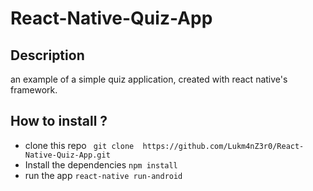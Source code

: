 ﻿# React-Native-Quiz-App
 
 ## Description
 
an example of a simple quiz application, created with react native's framework.

## How to install ?
* clone this repo
``` git clone  https://github.com/Lukm4nZ3r0/React-Native-Quiz-App.git```
* Install the dependencies
``` npm install ```
* run the app
``` react-native run-android ```
